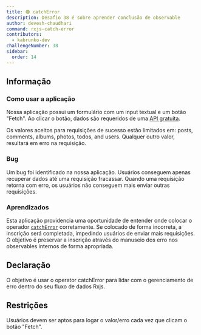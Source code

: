 ```yaml
---
title: 🟢 catchError
description: Desafio 38 é sobre aprender conclusão de observable
author: devesh-chaudhari
command: rxjs-catch-error
contributors:
  - kabrunko-dev
challengeNumber: 38
sidebar:
  order: 14
---
```


## Informação

### Como usar a aplicação

Nossa aplicação possui um formulário com um input textual e um botão "Fetch". Ao clicar o botão, dados são requeridos de uma [API gratuita](https://jsonplaceholder.typicode.com/).

Os valores aceitos para requisições de sucesso estão limitados em: posts, comments, albums, photos, todos, and users. Qualquer outro valor, resultará em erro na requisição.

### Bug

Um bug foi identificado na nossa aplicação. Usuários conseguem apenas recuperar dados até uma requisição fracassar. Quando uma requisição retorna com erro, os usuários não conseguem mais enviar outras requisições.

### Aprendizados

Esta aplicação providencia uma oportunidade de entender onde colocar o operador [`catchError`](https://rxjs.dev/api/operators/catchError) corretamente. Se colocado de forma incorreta, a inscrição será completada, impedindo usuários de enviar mais requisições. O objetivo é preservar a inscrição através do manuseio dos erro nos observables internos de forma apropriada.

## Declaração

O objetivo é usar o operator catchError para lidar com o gerenciamento de erro dentro do seu fluxo de dados Rxjs.

## Restrições

Usuários devem ser aptos para logar o valor/erro cada vez que clicam o botão "Fetch".

